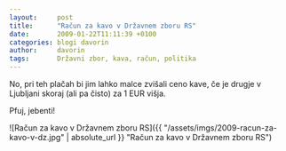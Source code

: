 ```yaml
---
layout:     post
title:      "Račun za kavo v Državnem zboru RS"
date:       2009-01-22T11:11:39 +0100
categories: blogi davorin
author:		davorin
tags:		Državni zbor, kava, račun, politika
---
```


No, pri teh plačah bi jim lahko malce zvišali ceno kave, če je drugje v Ljubljani skoraj (ali pa čisto) za 1 EUR višja.

Pfuj, jebenti!

![Račun za kavo v Državnem zboru RS]({{ "/assets/imgs/2009-racun-za-kavo-v-dz.jpg" | absolute_url }} "Račun za kavo v Državnem zboru RS")